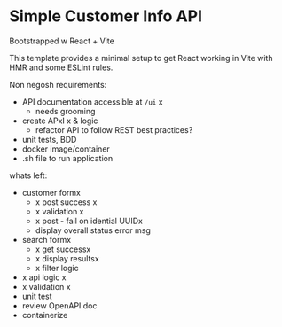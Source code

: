 # Simple Customer Info API

Bootstrapped w React + Vite

This template provides a minimal setup to get React working in Vite with HMR and some ESLint rules.

Non negosh requirements:

-   API documentation accessible at `/ui` x
    -   needs grooming
-   create APxI x & logic
    -   refactor API to follow REST best practices?
-   unit tests, BDD
-   docker image/container
-   .sh file to run application

whats left:

-   customer formx
    -   x post success x
    -   x validation x
    -   x post - fail on idential UUIDx
    -   display overall status error msg
-   search formx
    -   x get successx
    -   x display resultsx
    -   x filter logic
-   x api logic x
-   x validation x
-   unit test
-   review OpenAPI doc
-   containerize
